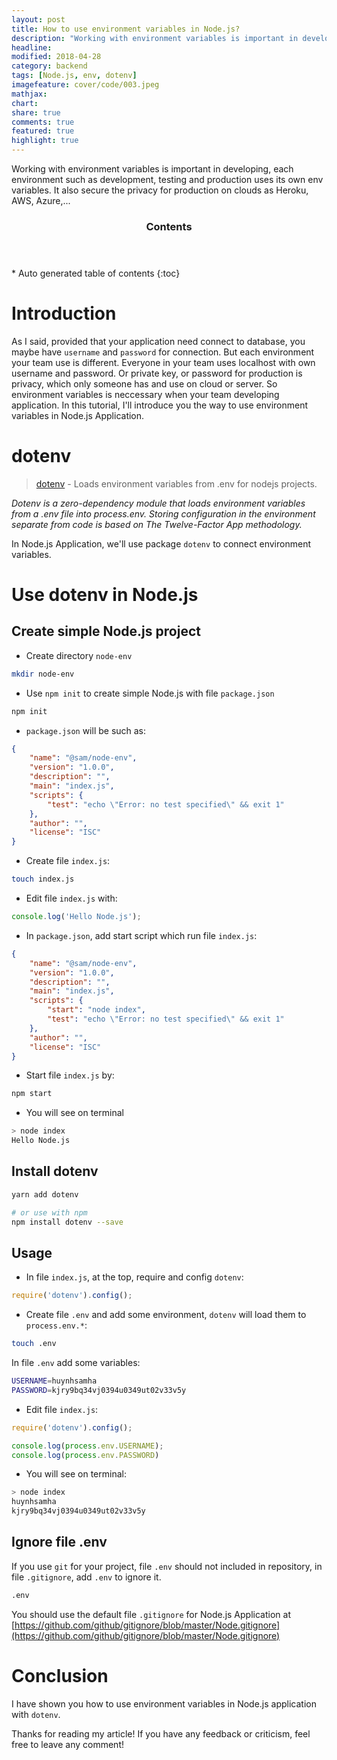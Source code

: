 ```yaml
---
layout: post
title: How to use environment variables in Node.js?
description: "Working with environment variables is important in developing, each environment such as development, testing and production uses its own env variables. It also secure the privacy for production on clouds as Heroku, AWS, Azure,..."
headline:
modified: 2018-04-28
category: backend
tags: [Node.js, env, dotenv]
imagefeature: cover/code/003.jpeg
mathjax:
chart:
share: true
comments: true
featured: true
highlight: true
---
```


Working with environment variables is important in developing, each environment such as development, testing and production uses its own env variables. It also secure the privacy for production on clouds as Heroku, AWS, Azure,...

<!-- /#table-of-contents -->
<section id="table-of-contents" class="toc">
  <header>
    <h3 >Contents</h3>
  </header>
<div id="drawer" markdown="1">
*  Auto generated table of contents
{:toc}
</div>
</section>

# Introduction
As I said, provided that your application need connect to database, you maybe have `username` and `password` for connection. But each environment your team use is different. Everyone in your team uses localhost with own username and password. Or private key, or password for production is privacy, which only someone has and use on cloud or server. So environment variables is neccessary when your team developing application. In this tutorial, I'll introduce you the way to use environment variables in Node.js Application.

# dotenv
> [dotenv](https://github.com/motdotla/dotenv) - Loads environment variables from .env for nodejs projects.

*Dotenv is a zero-dependency module that loads environment variables from a .env file into process.env. Storing configuration in the environment separate from code is based on The Twelve-Factor App methodology.*

In Node.js Application, we'll use package `dotenv` to connect environment variables.

# Use dotenv in Node.js

## Create simple Node.js project
+ Create directory `node-env`
```bash
mkdir node-env
```
+ Use `npm init` to create simple Node.js with file `package.json`
```bash
npm init
```
+ `package.json` will be such as:
```json
{
    "name": "@sam/node-env",
    "version": "1.0.0",
    "description": "",
    "main": "index.js",
    "scripts": {
        "test": "echo \"Error: no test specified\" && exit 1"
    },
    "author": "",
    "license": "ISC"
}
```
+ Create file `index.js`:
```bash
touch index.js
```
+ Edit file `index.js` with:
```js
console.log('Hello Node.js');
```
+ In `package.json`, add start script which run file `index.js`:
```json
{
    "name": "@sam/node-env",
    "version": "1.0.0",
    "description": "",
    "main": "index.js",
    "scripts": {
        "start": "node index",
        "test": "echo \"Error: no test specified\" && exit 1"
    },
    "author": "",
    "license": "ISC"
}
```
+ Start file `index.js` by:
```bash
npm start
```
+ You will see on terminal
```bash
> node index
Hello Node.js
```

## Install dotenv
```bash
yarn add dotenv

# or use with npm
npm install dotenv --save
```

## Usage
+ In file `index.js`, at the top, require and config `dotenv`:
```js
require('dotenv').config();
```
+ Create file `.env` and add some environment, `dotenv` will load them to `process.env.*`:
```bash
touch .env
```
In file `.env` add some variables:
```bash
USERNAME=huynhsamha
PASSWORD=kjry9bq34vj0394u0349ut02v33v5y
```

+ Edit file `index.js`:

```js
require('dotenv').config();

console.log(process.env.USERNAME);
console.log(process.env.PASSWORD)
```
+ You will see on terminal:
```bash
> node index
huynhsamha
kjry9bq34vj0394u0349ut02v33v5y
```

## Ignore file .env
If you use `git` for your project, file `.env` should not included in repository, in file `.gitignore`, add `.env` to ignore it.
```bash
.env
```
You should use the default file `.gitignore` for Node.js Application at [https://github.com/github/gitignore/blob/master/Node.gitignore](https://github.com/github/gitignore/blob/master/Node.gitignore)



# Conclusion

I have shown you how to use environment variables in Node.js application with `dotenv`.

Thanks for reading my article! If you have any feedback or criticism, feel free to leave any comment!
